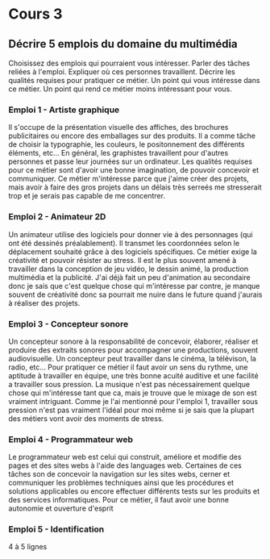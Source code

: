 # Cours 3
## Décrire 5 emplois du domaine du multimédia
Choisissez des emplois qui pourraient vous intéresser.  Parler des tâches reliées à l'emploi. Expliquer où ces personnes travaillent. Décrire les qualités requises pour pratiquer ce métier. Un point qui vous intéresse dans ce métier. Un point qui rend ce métier moins intéressant pour vous. 

### Emploi 1 - Artiste graphique 
Il s'occupe de la présentation visuelle des affiches, des brochures publicitaires ou encore des emballages sur des produits. Il a comme tâche de choisir la typographie, les couleurs, le positonnement des différents éléments, etc... En général, les graphistes travaillent pour d'autres personnes et passe leur journées sur un ordinateur. Les qualités requises pour ce métier sont d'avoir une bonne imagination, de pouvoir concevoir et communiquer. Ce métier m'intéresse parce que j'aime créer des projets, mais avoir à faire des gros projets dans un délais très serreés me stresserait trop et je serais pas capable de me concentrer.

### Emploi 2 - Animateur 2D
Un animateur utilise des logiciels pour donner vie à des personnages (qui ont été dessinés préalablement). Il transmet les coordonnées selon le déplacement souhaité grâce à des logiciels spécifiques. Ce métier exige la créativité et pouvoir résister au stress. Il est le plus souvent amené à travailler dans la conception de jeu vidéo, le dessin animé, la production multimédia et la publicité. J'ai déjà fait un peu d'animation au secondaire donc je sais que c'est quelque chose qui m'intéresse par contre, je manque souvent de créativité donc sa pourrait me nuire dans le future quand j'aurais à réaliser des projets.

### Emploi 3 - Concepteur sonore
Un concepteur sonore à la responsabilité de concevoir, élaborer, réaliser et produire des extraits sonores pour accompagner une productions, souvent audiovisuelle. Un concepteur peut travailler dans le cinéma, la télévison, la radio, etc... Pour pratiquer ce métier il faut avoir un sens du rythme, une aptitude à travailler en équipe, une très bonne acuité auditive et une facilité a travailler sous pression. La musique n'est pas nécessairement quelque chose qui m'intéresse tant que ca, mais je trouve que le mixage de son est vraiment intriguant. Comme je l'ai mentionné pour l'emploi 1, travailler sous pression n'est pas vraiment l'idéal pour moi même si je sais que la plupart des métiers vont avoir des moments de stress.

### Emploi 4 - Programmateur web
Le programmateur web est celui qui construit, améliore et modifie des pages et des sites webs à l'aide des languages web. Certaines de ces tâches son de concevoir la navigation sur les sites webs, cerner et communiquer les problèmes techniques ainsi que les procédures et solutions applicables ou encore effectuer différents tests sur les produits et des services informatiques. Pour ce métier, il faut avoir une bonne autonomie et ouverture d'esprit 


### Emploi 5 - Identification
4 à 5 lignes
